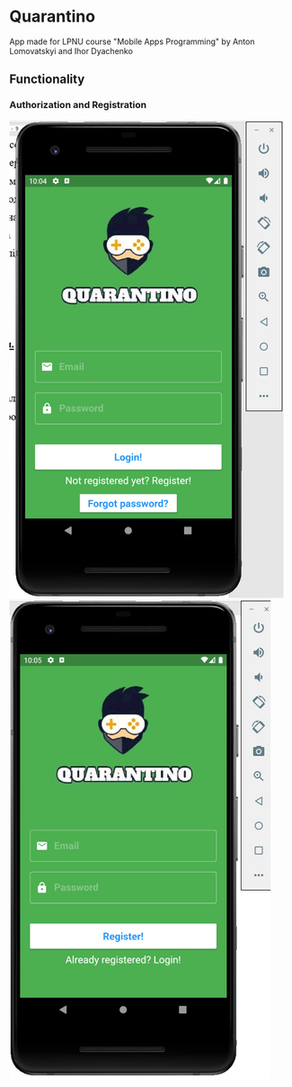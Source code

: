 # Quarantino
App made for LPNU course "Mobile Apps Programming" by Anton Lomovatskyi and Ihor Dyachenko
## Functionality
### Authorization and Registration
![reg1](images/readme/1.png) ![reg2](images/readme/2.png)
